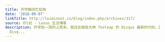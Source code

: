 ```yaml
---
title: 开学瞬间忙如狗
date: '2018-09-07'
linkTitle: http://leiminnet.cn/blog/index.php/archives/317/
source: 印|纪 - Lexus 生活博客
description: 开学前一周的上周末，我还在鼓捣大神 fooleap 的 Disqus 最新的代码，因为服务器 php 版本的问题，导致新代码的功能实现不了，然后联系服务商换了有更高版本的主机后，又出现
  Disq...
---
```

